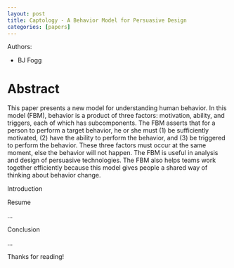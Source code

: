 ```yaml
---
layout: post
title: Captology - A Behavior Model for Persuasive Design
categories: [papers]
---
```


Authors:

- BJ Fogg

<!--more-->

# Abstract

This paper presents a new model for understanding human behavior. In this model (FBM), behavior is a product of three factors: motivation, ability, and triggers, each of which has subcomponents. The FBM asserts that for a person to perform a target behavior, he or she must (1) be sufficiently motivated, (2) have the ability to perform the behavior, and (3) be triggered to perform the behavior. These three factors must occur at the same moment, else the behavior will not happen. The FBM is useful in analysis and design of persuasive technologies. The FBM also helps teams work together efficiently because this model gives people a shared way of thinking about behavior change. 

Introduction


Resume

...

Conclusion

...
  
Thanks for reading!